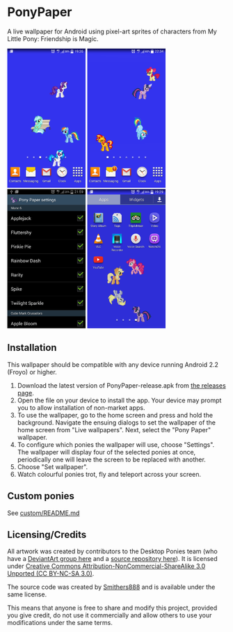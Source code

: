 # PonyPaper
A live wallpaper for Android using pixel-art sprites of characters from My Little Pony: Friendship is Magic.

<img src='screenshots/screen1.png' width='180'> <img src='screenshots/drag.png' width='180'> <img src='screenshots/preferences.png' width='180'> <img src='screenshots/screen2.png' width='180'>

## Installation
This wallpaper should be compatible with any device running Android 2.2 (Froyo) or higher.

1. Download the latest version of PonyPaper-release.apk from [the releases page](http://github.com/Smithers888/PonyPaper/releases).
2. Open the file on your device to install the app. Your device may prompt you to allow installation of non-market apps.
3. To use the wallpaper, go to the home screen and press and hold the background. Navigate the ensuing dialogs to set the wallpaper of the home screen from "Live wallpapers". Next, select the "Pony Paper" wallpaper.
4. To configure which ponies the wallpaper will use, choose "Settings". The wallpaper will display four of the selected ponies at once, periodically one will leave the screen to be replaced with another.
5. Choose "Set wallpaper".
6. Watch colourful ponies trot, fly and teleport across your screen.

## Custom ponies
See [custom/README.md](custom/README.md)

## Licensing/Credits
All artwork was created by contributors to the Desktop Ponies team (who have a [DeviantArt group here](http://desktop-pony-team.deviantart.com/) and a [source repository here](https://github.com/RoosterDragon/Desktop-Ponies)). It is licensed under [Creative Commons Attribution-NonCommercial-ShareAlike 3.0 Unported (CC BY-NC-SA 3.0)](http://creativecommons.org/licenses/by-nc-sa/3.0/).

The source code was created by [Smithers888](http://cpjsmith.uk) and is available under the same license.

This means that anyone is free to share and modify this project, provided you give credit, do not use it commercially and allow others to use your modifications under the same terms.
